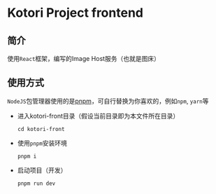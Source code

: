 # Kotori Project frontend

## 简介

使用`React`框架，编写的Image Host服务（也就是图床）

## 使用方式

`NodeJS`包管理器使用的是[pnpm](https://pnpm.io/)，可自行替换为你喜欢的，例如`npm`, `yarn`等

* 进入kotori-front目录（假设当前目录即为本文件所在目录）

  `cd kotori-front`

* 使用`pnpm`安装环境

  `pnpm i`

* 启动项目（开发）

  `pnpm run dev`